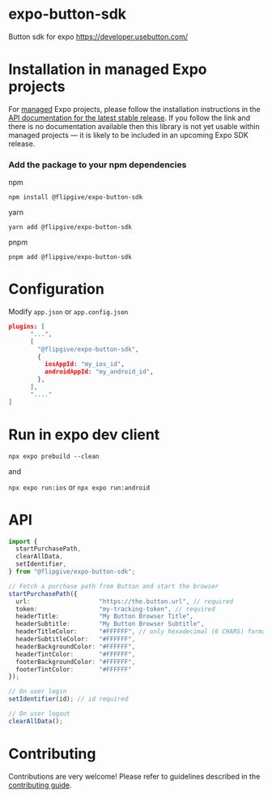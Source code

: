 # expo-button-sdk

Button sdk for expo https://developer.usebutton.com/

# Installation in managed Expo projects

For [managed](https://docs.expo.dev/archive/managed-vs-bare/) Expo projects, please follow the installation instructions in the [API documentation for the latest stable release](#api-documentation). If you follow the link and there is no documentation available then this library is not yet usable within managed projects &mdash; it is likely to be included in an upcoming Expo SDK release.

### Add the package to your npm dependencies

npm
```
npm install @flipgive/expo-button-sdk
```

yarn
```
yarn add @flipgive/expo-button-sdk
```

pnpm
```
pnpm add @flipgive/expo-button-sdk
```

# Configuration

Modify `app.json` or `app.config.json`

```json
plugins: [
      "...",
      [
        "@flipgive/expo-button-sdk",
        {
          iosAppId: "my_ios_id",
          androidAppId: "my_android_id",
        },
      ],
      "...."
]
```
# Run in expo dev client

`npx expo prebuild --clean`

and

`npx expo run:ios` or `npx expo run:android`


# API


```typescript
import {
  startPurchasePath,
  clearAllData,
  setIdentifier,
} from "@flipgive/expo-button-sdk";

// Fetch a purchase path from Button and start the browser
startPurchasePath({
  url:                   "https://the.button.url", // required
  token:                 "my-tracking-token", // required
  headerTitle:           "My Button Browser Title",
  headerSubtitle:        "My Button Browser Subtitle",
  headerTitleColor:      "#FFFFFF", // only hexadecimal (6 CHARS) format accepted
  headerSubtitleColor:   "#FFFFFF",
  headerBackgroundColor: "#FFFFFF",
  headerTintColor:       "#FFFFFF",
  footerBackgroundColor: "#FFFFFF",
  footerTintColor:       "#FFFFFF"
});

// On user login
setIdentifier(id); // id required

// On user logout
clearAllData();
```

# Contributing

Contributions are very welcome! Please refer to guidelines described in the [contributing guide]( https://github.com/expo/expo#contributing).
